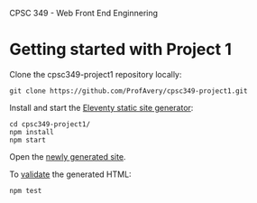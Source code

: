 CPSC 349 - Web Front End Enginnering

# Getting started with Project 1

Clone the cpsc349-project1 repository locally:

```shell-session
git clone https://github.com/ProfAvery/cpsc349-project1.git
```

Install and start the [Eleventy static site generator][1]:

```shell-session
cd cpsc349-project1/
npm install
npm start
```

Open the [newly generated site][2].

To [validate][3] the generated HTML:

```shell-session
npm test
```

[1]: https://www.11ty.dev/
[2]: http://localhost:8080/
[3]: https://validator.nu/
